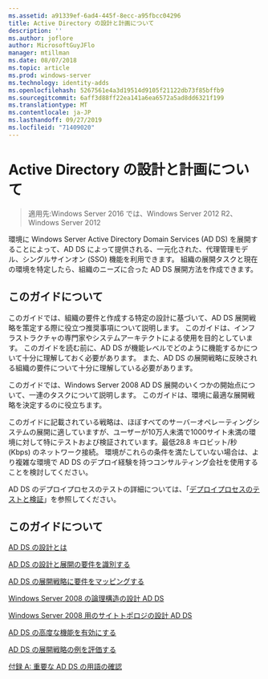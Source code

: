 ```yaml
---
ms.assetid: a91339ef-6ad4-445f-8ecc-a95fbcc04296
title: Active Directory の設計と計画について
description: ''
ms.author: joflore
author: MicrosoftGuyJFlo
manager: mtillman
ms.date: 08/07/2018
ms.topic: article
ms.prod: windows-server
ms.technology: identity-adds
ms.openlocfilehash: 5267561e4a3d19514d9105f21122db73f85bffb9
ms.sourcegitcommit: 6aff3d88ff22ea141a6ea6572a5ad8dd6321f199
ms.translationtype: MT
ms.contentlocale: ja-JP
ms.lasthandoff: 09/27/2019
ms.locfileid: "71409020"
---
```

# <a name="ad-ds-design-and-planning"></a>Active Directory の設計と計画について

>適用先:Windows Server 2016 では、Windows Server 2012 R2、Windows Server 2012

環境に Windows Server Active Directory Domain Services (AD DS) を展開することによって、AD DS によって提供される、一元化された、代理管理モデル、シングルサインオン (SSO) 機能を利用できます。 組織の展開タスクと現在の環境を特定したら、組織のニーズに合った AD DS 展開方法を作成できます。  
  
## <a name="about-this-guide"></a>このガイドについて

このガイドでは、組織の要件と作成する特定の設計に基づいて、AD DS 展開戦略を策定する際に役立つ推奨事項について説明します。 このガイドは、インフラストラクチャの専門家やシステムアーキテクトによる使用を目的としています。 このガイドを読む前に、AD DS が機能レベルでどのように機能するかについて十分に理解しておく必要があります。 また、AD DS の展開戦略に反映される組織の要件について十分に理解している必要があります。  
  
このガイドでは、Windows Server 2008 AD DS 展開のいくつかの開始点について、一連のタスクについて説明します。 このガイドは、環境に最適な展開戦略を決定するのに役立ちます。  
  
このガイドに記載されている戦略は、ほぼすべてのサーバーオペレーティングシステムの展開に適していますが、ユーザーが10万人未満で1000サイト未満の環境に対して特にテストおよび検証されています。最低28.8 キロビット/秒 (Kbps) のネットワーク接続。 環境がこれらの条件を満たしていない場合は、より複雑な環境で AD DS のデプロイ経験を持つコンサルティング会社を使用することを検討してください。  
  
AD DS のデプロイプロセスのテストの詳細については、「[デプロイプロセスのテストと検証](https://go.microsoft.com/fwlink/?LinkId=100206)」を参照してください。  
  
## <a name="in-this-guide"></a>このガイドについて

[AD DS の設計とは](Understanding-AD-DS-Design.md)  
  
[AD DS の設計と展開の要件を識別する](Identifying-Your-AD-DS-Design-and-Deployment-Requirements.md)  
  
[AD DS の展開戦略に要件をマッピングする](Mapping-Your-Requirements-to-an-AD-DS-Deployment-Strategy.md)  
  
[Windows Server 2008 の論理構造の設計 AD DS](Designing-the-Logical-Structure.md)  
  
[Windows Server 2008 用のサイトトポロジの設計 AD DS](Designing-the-Site-Topology.md)  
  
[AD DS の高度な機能を有効にする](Enabling-Advanced-Features-for-AD-DS.md)  
  
[AD DS の展開戦略の例を評価する](Evaluating-AD-DS-Deployment-Strategy-Examples.md)  
  
[付録 A: 重要な AD DS の用語の確認](Appendix-A--Reviewing-Key-AD-DS-Terms.md)  
